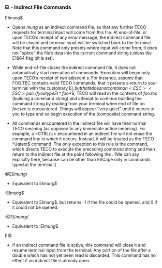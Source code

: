 ### EI - Indirect File Commands

EI*mung*$
- Opens *mung* as an indirect command file, so that any further
TECO requests for terminal input will come from this file. At
end-of-file, or upon TECO’s receipt of any error message, the
indirect command file will be closed and terminal input will be
switched back to the terminal. Note that this command only
presets where input will come from; it does not "splice" the
file’s data into the current command string (unless the E1&64
flag bit is set).

- While end-of-file closes the indirect command file, it does
not automatically start execution of commands. Execution
will begin only upon TECO’s receipt of two adjacent <ESC>s.
For instance, assume that FOO.TEC contains valid TECO
commands, that it presets a return to your terminal with the
customary EI$, but that it does not contain an <ESC><ESC>
pair. If you type EI*foo*$$, TECO will read in the contents
of *foo.tec* (building a command string) and attempt
to continue building the command string by reading from
your terminal when end of file on *foo.tec* is encountered.
Things will appear "very quiet" until it occurs to you to type
<DELIM><DELIM> and so begin execution of the (composite)
command string.

- All commands encountered in the indirect file will have their
normal TECO meaning (as opposed to any immediate action
meaning). For example, a <CTRL/U> encountered in an
indirect file will not erase the command line in which it occurs.
Instead, it will be treated as the TECO ^Uqtext$ command.
The only exception to this rule is the <ESC><ESC> command,
which directs TECO to execute the preceding command string
and then return to the indirect file at the point following the
<ESC><ESC>. (We can say <ESC> explicitly here, because
<DELIM> can be other than ESCape only in commands typed
at the terminal.)

@EI/*mung*/
- Equivalent to EI*mung*$

:EI*mung*$
- Equivalent to EI*mung*$, but returns -1 if the file could be opened,
and 0 if it could not be opened.

:@EI/*mung*/
- Equivalent to :EI*mung*$

EI$
- If an indirect command file is active, this command will close it
and resume terminal input from the terminal. Any portion of
the file after a double <DELIM> which has not yet been read
is discarded. This command has no effect if no indirect file is
already open.